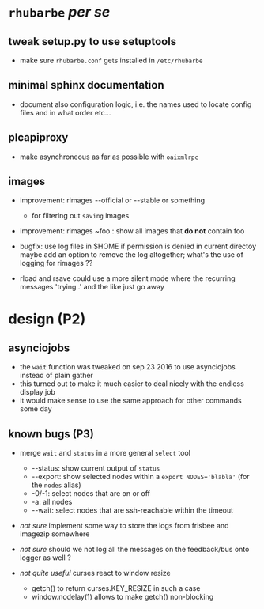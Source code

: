# `rhubarbe` *per se*

## tweak setup.py to use setuptools

* make sure `rhubarbe.conf` gets installed in `/etc/rhubarbe` 
 
## minimal sphinx documentation
* document also configuration logic, i.e. the names used to locate config files and in what order etc...

## plcapiproxy

* make asynchroneous as far as possible with `oaixmlrpc`

## images

* improvement: rimages --official or --stable or something
  * for filtering out `saving` images

* improvement: rimages ~foo : show all images that **do not** contain foo

* bugfix:
  use log files in $HOME if permission is denied in current directoy
  maybe add an option to remove the log altogether; what's the use of logging for rimages ??

* rload and rsave could use a more silent mode where the recurring messages 'trying..' and the like just go away

# design (P2)

## asynciojobs

* the `wait` function was tweaked on sep 23 2016 to use asynciojobs instead of plain gather
* this turned out to make it much easier to deal nicely with the endless display job
* it would make sense to use the same approach for other commands some day

## known bugs (P3)

* merge `wait` and `status` in a more general `select` tool
  * --status: show current output of `status`
  * --export: show selected nodes within a `export NODES='blabla'` (for the `nodes` alias)
  * -0/-1: select nodes that are on or off
  * -a: all nodes
  * --wait: select nodes that are ssh-reachable within the timeout

* *not sure* implement some way to store the logs from frisbee and imagezip somewhere
* *not sure* should we not log all the messages on the feedback/bus onto logger as well ?
* *not quite useful* curses react to window resize
  * getch() to return curses.KEY_RESIZE in such a case
  * window.nodelay(1) allows to make getch() non-blocking

